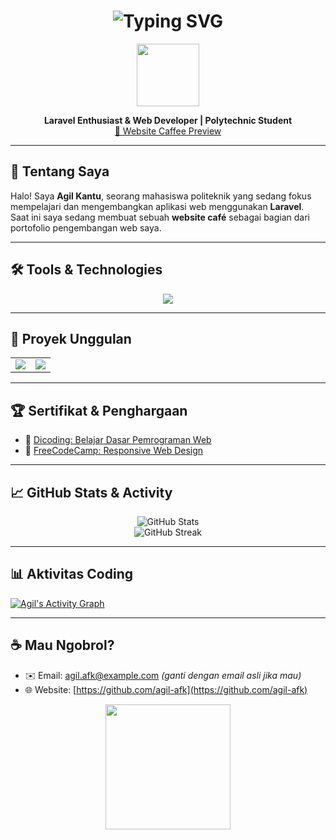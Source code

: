 <h1 align="center">
  <img src="https://readme-typing-svg.herokuapp.com?font=Fira+Code&weight=500&size=28&pause=1000&color=FE7F9C&width=435&lines=Hi%2C+I'm+Agil+Kantu!;Laravel+Enthusiast+%7C+Web+Developer;Welcome+to+my+GitHub+Portfolio!" alt="Typing SVG" />
</h1>

<p align="center">
  <img src="https://media.giphy.com/media/QssGEmpkyEOhBCb7e1/giphy.gif" width="100">
</p>

<p align="center">
  <b>Laravel Enthusiast & Web Developer | Polytechnic Student</b><br>
  <a href="https://github.com/agil-afk/website-caffee" target="_blank">
    🚀 Website Caffee Preview
  </a>
</p>

---

## 👋 Tentang Saya

Halo! Saya **Agil Kantu**, seorang mahasiswa politeknik yang sedang fokus mempelajari dan mengembangkan aplikasi web menggunakan **Laravel**.  
Saat ini saya sedang membuat sebuah **website café** sebagai bagian dari portofolio pengembangan web saya.

---

## 🛠️ Tools & Technologies

<p align="center">
  <img src="https://skillicons.dev/icons?i=laravel,php,html,css,js,bootstrap,mysql,vscode,github&theme=dark" />
</p>

---

## 🌟 Proyek Unggulan

<table>
  <tr>
    <td><img src="https://github-readme-stats.vercel.app/api/pin/?username=agil-afk&repo=website-caffee&theme=radical" /></td>
    <td><img src="https://github-readme-stats.vercel.app/api/pin/?username=agil-afk&repo=absensi-pengadilan&theme=radical" /></td>
  </tr>
</table>

---

## 🏆 Sertifikat & Penghargaan

- 🥇 [Dicoding: Belajar Dasar Pemrograman Web](https://mapi.sdmdigital.id/get-file?path=output_signed/193-733-7982/d70b1ed9-c614-4e46-9ecc-732e7d1f359e.pdf&disk=dts-storage-sertifikat)
- 🏅 [FreeCodeCamp: Responsive Web Design](https://www.freecodecamp.org/certification/Agil_Kantu/responsive-web-design)

---

## 📈 GitHub Stats & Activity

<p align="center">
  <img src="https://github-readme-stats.vercel.app/api?username=agil-afk&show_icons=true&theme=tokyonight" alt="GitHub Stats" />
  <br />
  <img src="https://github-readme-streak-stats.herokuapp.com?user=agil-afk&theme=tokyonight" alt="GitHub Streak" />
</p>

---

## 📊 Aktivitas Coding

[![Agil's Activity Graph](https://github-readme-activity-graph.vercel.app/graph?username=agil-afk&theme=react-dark)](https://github.com/agil-afk)

---

## ☕ Mau Ngobrol?

- ✉️ Email: agil.afk@example.com *(ganti dengan email asli jika mau)*
- 🌐 Website: [https://github.com/agil-afk](https://github.com/agil-afk)

<p align="center">
  <img src="https://media.giphy.com/media/WoD6JZnwap6s8/giphy.gif" width="200" />
</p>

